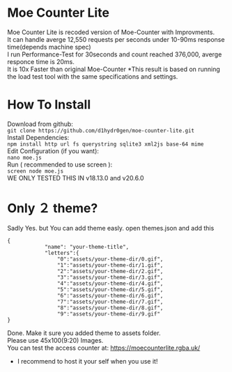# Moe Counter Lite
Moe Counter Lite is recoded version of Moe-Counter with Improvments.<br>
It can handle averge 12,550 requests per seconds under 10-90ms response time(depends machine spec)<br>
I run Performance-Test for 30seconds and count reached 376,000, averge responce time is 20ms.<br>
It is 10x Faster than original Moe-Counter *This result is based on running the load test tool with the same specifications and settings.<br>
# How To Install
Download from github:<br>
```git clone https://github.com/d1hydr0gen/moe-counter-lite.git```<br>
Install Dependencies:<br>
```npm install http url fs querystring sqlite3 xml2js base-64 mime```<br>
Edit Configuration (if you want):<br>
```nano moe.js```<br>
Run ( recommended to use screen ):<br>
```screen node moe.js```<br>
WE ONLY TESTED THIS IN v18.13.0 and v20.6.0<br>
# Only ２ theme?
Sadly Yes. but You can add theme easly.
open themes.json and add this
```
{
            "name": "your-theme-title",
            "letters":{
                "0":"assets/your-theme-dir/0.gif",
                "1":"assets/your-theme-dir/1.gif",
                "2":"assets/your-theme-dir/2.gif",
                "3":"assets/your-theme-dir/3.gif",
                "4":"assets/your-theme-dir/4.gif",
                "5":"assets/your-theme-dir/5.gif",
                "6":"assets/your-theme-dir/6.gif",
                "7":"assets/your-theme-dir/7.gif",
                "8":"assets/your-theme-dir/8.gif",
                "9":"assets/your-theme-dir/9.gif"
}
```
Done. Make it sure you added theme to assets folder.<br>
Please use 45x100(9:20) Images.<br>
You can test the access counter at: https://moecounterlite.rgba.uk/<br>
* I recommend to host it your self when you use it!
